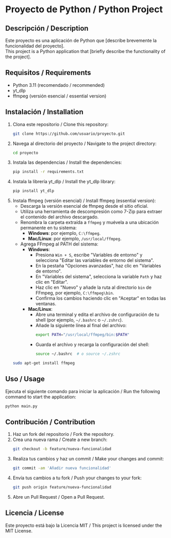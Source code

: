 # Proyecto de Python / Python Project

## Descripción / Description

Este proyecto es una aplicación de Python que [describe brevemente la funcionalidad del proyecto].  
This project is a Python application that [briefly describe the functionality of the project].

## Requisitos / Requirements

- Python 3.11 (recomendado / recommended)
- yt_dlp
- ffmpeg (versión esencial / essential version)

## Instalación / Installation

1. Clona este repositorio / Clone this repository:
    ```bash
    git clone https://github.com/usuario/proyecto.git
    ```
2. Navega al directorio del proyecto / Navigate to the project directory:
    ```bash
    cd proyecto
    ```
3. Instala las dependencias / Install the dependencies:
    ```bash
    pip install -r requirements.txt
    ```
4. Instala la librería yt_dlp / Install the yt_dlp library:
    ```bash
    pip install yt_dlp
    ```
5. Instala ffmpeg (versión esencial) / Install ffmpeg (essential version):
    - Descarga la versión esencial de ffmpeg desde el sitio oficial.
    - Utiliza una herramienta de descompresión como 7-Zip para extraer el contenido del archivo descargado.
    - Renombra la carpeta extraída a `ffmpeg` y muévela a una ubicación permanente en tu sistema:
        - **Windows**: por ejemplo, `C:\ffmpeg`.
        - **Mac/Linux**: por ejemplo, `/usr/local/ffmpeg`.
    - Agrega FFmpeg al PATH del sistema:
        - **Windows**:
            - Presiona `Win + S`, escribe "Variables de entorno" y selecciona "Editar las variables de entorno del sistema".
            - En la pestaña "Opciones avanzadas", haz clic en "Variables de entorno".
            - En "Variables del sistema", selecciona la variable `Path` y haz clic en "Editar".
            - Haz clic en "Nuevo" y añade la ruta al directorio `bin` de FFmpeg, por ejemplo, `C:\ffmpeg\bin`.
            - Confirma los cambios haciendo clic en "Aceptar" en todas las ventanas.
        - **Mac/Linux**:
            - Abre una terminal y edita el archivo de configuración de tu shell (por ejemplo, `~/.bashrc` o `~/.zshrc`).
            - Añade la siguiente línea al final del archivo:
                ```bash
                export PATH="/usr/local/ffmpeg/bin:$PATH"
                ```
            - Guarda el archivo y recarga la configuración del shell:
                ```bash
                source ~/.bashrc  # o source ~/.zshrc
                ```
    ```bash
    sudo apt-get install ffmpeg
    ```

## Uso / Usage

Ejecuta el siguiente comando para iniciar la aplicación / Run the following command to start the application:
```bash
python main.py
```

## Contribución / Contribution

1. Haz un fork del repositorio / Fork the repository.
2. Crea una nueva rama / Create a new branch:
    ```bash
    git checkout -b feature/nueva-funcionalidad
    ```
3. Realiza tus cambios y haz un commit / Make your changes and commit:
    ```bash
    git commit -am 'Añadir nueva funcionalidad'
    ```
4. Envía tus cambios a tu fork / Push your changes to your fork:
    ```bash
    git push origin feature/nueva-funcionalidad
    ```
5. Abre un Pull Request / Open a Pull Request.

## Licencia / License

Este proyecto está bajo la Licencia MIT / This project is licensed under the MIT License.